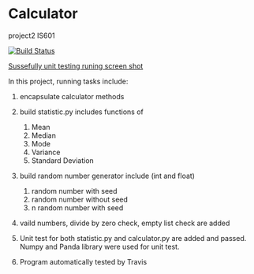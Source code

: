 # Calculator
project2 IS601

[![Build Status](https://www.travis-ci.com/konaer/Calculator2.svg?branch=main)](https://www.travis-ci.com/konaer/Calculator2)

[Sussefully unit testing runing screen shot](https://github.com/konaer/images/blob/main/test1.png)

In this project, running tasks include:

1. encapsulate calculator methods
2. build statistic.py includes functions of 
     1. Mean
     2. Median
     3. Mode
     4. Variance
     5. Standard Deviation

3. build random number generator include (int and float)
    1. random number with seed
    2. random number without seed
    3. n random number with seed
    
4. vaild numbers, divide by zero check, empty list check are added
5. Unit test for both statistic.py and calculator.py are added and passed. Numpy and Panda library were used for unit test.
6. Program automatically tested by Travis

